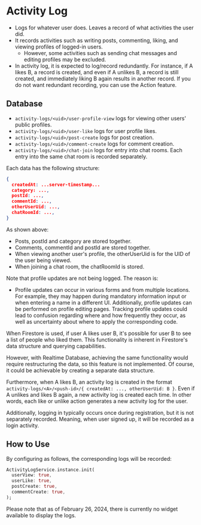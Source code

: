 # Activity Log

- Logs for whatever user does. Leaves a record of what activities the user did.
- It records activities such as writing posts, commenting, liking, and viewing profiles of logged-in users.
    - However, some activities such as sending chat messages and editing profiles may be excluded.
- In activity log, it is expected to log/record redundantly. For instance, if A likes B, a record is created, and even if A unlikes B, a record is still created, and immediately liking B again results in another record. If you do not want redundant recording, you can use the Action feature.

## Database

- `activity-logs/<uid>/user-profile-view` logs for viewing other users' public profiles.
- `activity-logs/<uid>/user-like` logs for user profile likes.
- `activity-logs/<uid>/post-create` logs for post creation.
- `activity-logs/<uid>/comment-create` logs for comment creation.
- `activity-logs/<uid>/chat-join` logs for entry into chat rooms. Each entry into the same chat room is recorded separately.

Each data has the following structure:

```json
{
  createdAt: ...server-timestamp...
  category: ...,
  postId: ...,
  commentId: ...,
  otherUserUid: ...,
  chatRoomId: ...,
}
```

As shown above:

- Posts, postId and category are stored together.
- Comments, commentId and postId are stored together.
- When viewing another user's profile, the otherUserUid is for the UID of the user being viewed.
- When joining a chat room, the chatRoomId is stored.

Note that profile updates are not being logged. The reason is:

- Profile updates can occur in various forms and from multiple locations. For example, they may happen during mandatory information input or when entering a name in a different UI. Additionally, profile updates can be performed on profile editing pages. Tracking profile updates could lead to confusion regarding where and how frequently they occur, as well as uncertainty about where to apply the corresponding code.

When Firestore is used, if user A likes user B, it's possible for user B to see a list of people who liked them. This functionality is inherent in Firestore's data structure and querying capabilities.

However, with Realtime Database, achieving the same functionality would require restructuring the data, so this feature is not implemented. Of course, it could be achievable by creating a separate data structure.

Furthermore, when A likes B, an activity log is created in the format `activity-logs/<A>/<push-id>/{ createdAt: ..., otherUserUid: B }`. Even if A unlikes and likes B again, a new activity log is created each time. In other words, each like or unlike action generates a new activity log for the user.

Additionally, logging in typically occurs once during registration, but it is not separately recorded. Meaning, when user signed up, it will be recorded as a login activity.

## How to Use

By configuring as follows, the corresponding logs will be recorded:

```dart
ActivityLogService.instance.init(
  userView: true,
  userLike: true,
  postCreate: true,
  commentCreate: true,
);
```

Please note that as of February 26, 2024, there is currently no widget available to display the logs.
